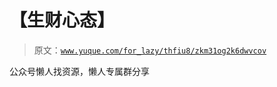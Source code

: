 # 【生财心态】

> 原文：[`www.yuque.com/for_lazy/thfiu8/zkm31og2k6dwvcov`](https://www.yuque.com/for_lazy/thfiu8/zkm31og2k6dwvcov)

<ne-p id="u227d8387" data-lake-id="u227d8387"><ne-text id="ubb51ffab">公众号懒人找资源，懒人专属群分享</ne-text></ne-p>
